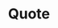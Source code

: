 ---
title: "Quote"
subtitle: ""
# meta description
description: "Flat Quote Insurance by Car categories"
draft: false

basic:
  name : "For Small Value Cars"
  price: "$49"
  price_per : "year"
  info : "For Cars Value less than 10,000 euros"
  services:
  - "Express Contract"
  - "No-Shit Coverage"
  
  button:
    enable : true
    label : "Get started for free"
    link : "#"
    
professional:
  name : "For Middle Value Cars"
  price: "€99"
  price_per : "year"
  info : "For Cars Value between 10,000 and 20,000 euros"
  services:
  - "Express Contract"
  - "No-Shit Coverage"
  - "Free Car Valuation Service"
  - "Best Defense"
  button:
    enable : true
    label : "Get started for €99"
    link : "#"
    
business:
  name : "For Prestige Cars "
  price: "$199"
  price_per : "year"
  info : "For Prestigious Individuals"
  services:
  - "Express Contract"
  - "No-Shit Coverage"
  - "Time-Critical Services"
  - "Free Car Valuation Service"
  - "Best Defense"
  button:
    enable : true
    label : "Get started for €199"
    link : "#"

call_to_action:
  enable : true
  title : "Need a quote for luxury cars?"
  image : "images/cta.svg"
  content : "Lorem ipsum dolor sit amet, consectetur adipiscing elit. Consequat tristique eget amet, tempus eu at consecttur."
  button:
    enable : true
    label : "Contact Us"
    link : "contact"
---